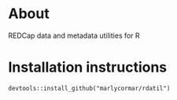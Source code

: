 # About

REDCap data and metadata utilities for R


# Installation instructions

    devtools::install_github("marlycormar/rdatil")

